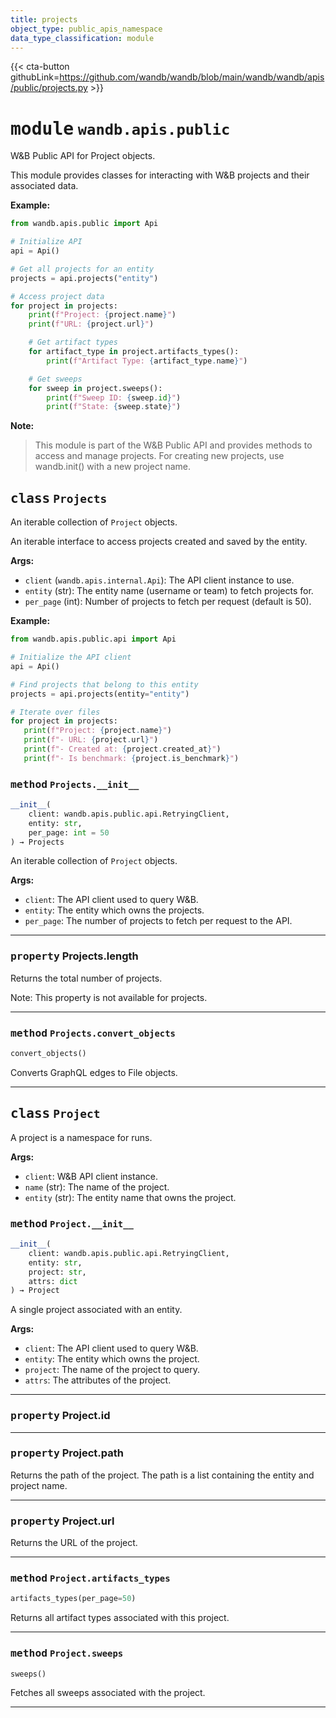 ```yaml
---
title: projects
object_type: public_apis_namespace
data_type_classification: module
---
```


{{< cta-button githubLink=https://github.com/wandb/wandb/blob/main/wandb/wandb/apis/public/projects.py >}}




# <kbd>module</kbd> `wandb.apis.public`
W&B Public API for Project objects. 

This module provides classes for interacting with W&B projects and their associated data. 



**Example:**
 ```python
from wandb.apis.public import Api

# Initialize API
api = Api()

# Get all projects for an entity
projects = api.projects("entity")

# Access project data
for project in projects:
     print(f"Project: {project.name}")
     print(f"URL: {project.url}")

     # Get artifact types
     for artifact_type in project.artifacts_types():
         print(f"Artifact Type: {artifact_type.name}")

     # Get sweeps
     for sweep in project.sweeps():
         print(f"Sweep ID: {sweep.id}")
         print(f"State: {sweep.state}")
``` 



**Note:**

> This module is part of the W&B Public API and provides methods to access and manage projects. For creating new projects, use wandb.init() with a new project name. 

## <kbd>class</kbd> `Projects`
An iterable collection of `Project` objects. 

An iterable interface to access projects created and saved by the entity. 



**Args:**
 
 - `client` (`wandb.apis.internal.Api`):  The API client instance to use. 
 - `entity` (str):  The entity name (username or team) to fetch projects for. 
 - `per_page` (int):  Number of projects to fetch per request (default is 50). 



**Example:**
 ```python
from wandb.apis.public.api import Api

# Initialize the API client
api = Api()

# Find projects that belong to this entity
projects = api.projects(entity="entity")

# Iterate over files
for project in projects:
    print(f"Project: {project.name}")
    print(f"- URL: {project.url}")
    print(f"- Created at: {project.created_at}")
    print(f"- Is benchmark: {project.is_benchmark}")
``` 

### <kbd>method</kbd> `Projects.__init__`

```python
__init__(
    client: wandb.apis.public.api.RetryingClient,
    entity: str,
    per_page: int = 50
) → Projects
```

An iterable collection of `Project` objects. 



**Args:**
 
 - `client`:  The API client used to query W&B. 
 - `entity`:  The entity which owns the projects. 
 - `per_page`:  The number of projects to fetch per request to the API. 


---


### <kbd>property</kbd> Projects.length

Returns the total number of projects. 

Note: This property is not available for projects. 

---


### <kbd>method</kbd> `Projects.convert_objects`

```python
convert_objects()
```

Converts GraphQL edges to File objects. 


---

## <kbd>class</kbd> `Project`
A project is a namespace for runs. 



**Args:**
 
 - `client`:  W&B API client instance. 
 - `name` (str):  The name of the project. 
 - `entity` (str):  The entity name that owns the project. 

### <kbd>method</kbd> `Project.__init__`

```python
__init__(
    client: wandb.apis.public.api.RetryingClient,
    entity: str,
    project: str,
    attrs: dict
) → Project
```

A single project associated with an entity. 



**Args:**
 
 - `client`:  The API client used to query W&B. 
 - `entity`:  The entity which owns the project. 
 - `project`:  The name of the project to query. 
 - `attrs`:  The attributes of the project. 


---

### <kbd>property</kbd> Project.id





---

### <kbd>property</kbd> Project.path

Returns the path of the project. The path is a list containing the entity and project name. 

---

### <kbd>property</kbd> Project.url

Returns the URL of the project. 



---

### <kbd>method</kbd> `Project.artifacts_types`

```python
artifacts_types(per_page=50)
```

Returns all artifact types associated with this project. 

---

### <kbd>method</kbd> `Project.sweeps`

```python
sweeps()
```

Fetches all sweeps associated with the project. 

---

